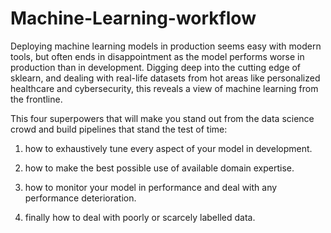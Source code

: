 # Machine-Learning-workflow
Deploying machine learning models in production seems easy with modern tools, but often ends in disappointment as the model performs worse in production than in development. Digging deep into the cutting edge of sklearn, and dealing with real-life datasets from hot areas like personalized healthcare and cybersecurity, this reveals a view of machine learning from the frontline.


This four superpowers that will make you stand out from the data science crowd and build pipelines that stand the test of time: 

1. how to exhaustively tune every aspect of your model in development.

2. how to make the best possible use of available domain expertise.
 
3. how to monitor your model in performance and deal with any performance deterioration.

4. finally how to deal with poorly or scarcely labelled data. 
